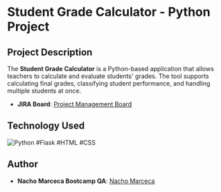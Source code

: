 # Student Grade Calculator - Python Project

## Project Description
The **Student Grade Calculator** is a Python-based application that allows teachers to calculate and evaluate students' grades. The tool supports calculating final grades, classifying student performance, and handling multiple students at once. 

- **JIRA Board**: [Project Management Board](<https://nachomarceca.atlassian.net/jira/software/projects/BQAPY/boards/5>)

## Technology Used
![Python](https://img.shields.io/badge/Language-Python-blue)
#Flask
#HTML
#CSS

## Author

- **Nacho Marceca Bootcamp QA**: [Nacho Marceca](<www.nachomarceca.com>)